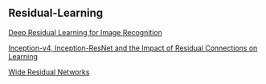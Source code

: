 ## Residual-Learning

[Deep Residual Learning for Image Recognition](https://arxiv.org/pdf/1512.03385.pdf)

[Inception-v4, Inception-ResNet and the Impact of Residual Connections on Learning](https://arxiv.org/pdf/1602.07261.pdf)

[Wide Residual Networks](https://arxiv.org/pdf/1605.07146.pdf)